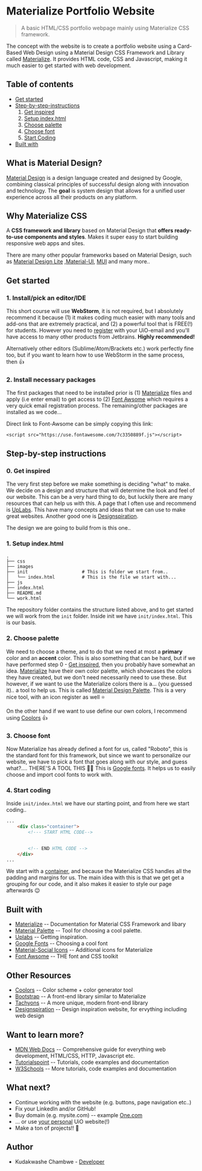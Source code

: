 # Materialize Portfolio Website
> A basic HTML/CSS portfolio webpage mainly using Materialize CSS framework.

The concept with the website is to create a portfolio website using a Card-Based Web Design using a
Material Design CSS Framework and Library called [Materialize](materializecss.com/getting-started.html).
It provides HTML code, CSS and Javascript, making it much easier to get started with web development.


## Table of contents
* [Get started](#get-started)
* [Step-by-step-instructions](#step-by-step-instructions)
    1. [Get inspired](#0-get-inspired)
    2. [Setup index.html](#1-setup-index.html)
    3. [Choose palette](#2-choose-palette)
    4. [Choose font](#3-choose-font)
    5. [Start Coding](#4-start-coding)
* [Built with](#5-built-with)

## What is Material Design?

[Material Design](https://material.io/guidelines/#) is a design language created and designed by Google, combining classical principles of successful design
along with innovation and technology. The **goal** is system design that allows for a unified
user experience across all their products on any platform.

## Why Materialize CSS
A **CSS framework and library** based on Material Design that **offers ready-to-use components and styles**. Makes
it super easy to start building responsive web apps and sites.

There are many other popular frameworks based on Material Design, such as [Material Design Lite](https://getmdl.io)
,[Material-UI](http://www.material-ui.com/#/), [MUI](https://www.muicss.com) and many more..


## Get started

### 1. Install/pick an editor/IDE

This short course will use **WebStorm**, it is not required, but I absolutely recommend it because (1)
it makes coding much easier with many tools and add-ons that are extremely practical, and (2) a powerful
tool that is FREE(!) for students. However you need to [register](https://www.jetbrains.com/student/) with your UiO-email
and you'll have access to many other products from Jetbrains. **Highly recommended!**

Alternatively other editors (Sublime/Atom/Brackets etc.) work perfectly fine too, but if you want to learn how
to use WebStorm in the same process, then :thumbsup:    

### 2. Install necessary packages

The first packages that need to be installed prior is (1) [Materialize](http://materializecss.com/getting-started.html)
files and apply (i.e enter email) to get access to (2) [Font Awsome](http://fontawesome.io) which requires a very quick email
registration process. The remaining/other packages are installed as we code...

Direct link to Font-Awsome can be simply copying this link:

```
<script src="https://use.fontawesome.com/7c3350889f.js"></script>

```

## Step-by-step instructions


### 0. Get inspired

The very first step before we make something is deciding "what" to make. We decide on a design
and structure that will determine the look and feel of our website. This can be a very hard thing to
do, but luckily there are many resources that can help us with this. A page that I often use and
recommend is [UpLabs](https://www.uplabs.com). This have many concepts and ideas that we can use to
make great websites. Another good one is [Designspiration](https://www.designspiration.net).

The design we are going to build from is this one..


### 1. Setup index.html

    .
    ├── css
    ├── images
    ├── init                    # This is folder we start from..
    │   └── index.html          # This is the file we start with...
    ├── js
    ├── index.html
    ├── README.md
    └── work.html

The repository folder contains the structure listed above, and to get started we
will work from the `init` folder. Inside init we have `init/index.html`. This is
our basis.

### 2. Choose palette

We need to choose a theme, and to do that we need at most a **primary** color and an **accent** color.
This is also something that can be hard, but if we have performed step 0 - [Get inspired](#get-inspired), then
you probably have somewhat an idea. [Materialize](http://materializecss.com/color.html) have their own color palette, which showcases the
colors they have created, but we don't need necessarily need to use these. But however, if
we want to use the Materialize colors there is a... (you guessed it).. a tool to help us. This is called
[Material Design Palette](https://www.materialpalette.com). This is a very nice tool, with an icon register as well :star:

On the other hand if we want to use define our own colors, I recommend using [Coolors](https://coolors.co) :thumbsup:

### 3. Choose font

Now Materialize has already defined a font for us, called "Roboto", this is the standard font
for this framework, but since we want to personalize our website, we have to pick a font
that goes along with our style, and guess what?.... THERE'S A TOOL THIS :tada::100: This is [Google fonts](https://fonts.google.com).
It helps us to easily choose and import cool fonts to work with.

### 4. Start coding

Inside `init/index.html` we have our starting point, and from here we start coding..

```html
...
    <div class="container">
        <!--- START HTML CODE-->


        <!-- END HTML CODE -->
    </div>
...

```

We start with a [container](http://materializecss.com/grid.html), and because the Materialize CSS handles all the padding and margins for us.
The main idea with this is that we get get a grouping for our code, and it also makes
it easier to style our page afterwards :wink:

## Built with

* [Materialize](materializecss.com/getting-started.html) -- Documentation for Material CSS Framework and libary
* [Material Palette](https://www.materialpalette.com) -- Tool for choosing a cool palette.
* [Uplabs](https://www.uplabs.com) -- Getting inspiration.
* [Google Fonts](https://fonts.google.com) -- Choosing a cool font
* [Material-Social Icons](https://terrymooreii.github.io/materialize-social/) -- Additional icons for Materialize
* [Font Awsome](http://fontawesome.io) -- THE font and CSS toolkit


## Other Resources
* [Coolors](https://coolors.co) -- Color scheme + color generator tool
* [Bootstrap](http://getbootstrap.com) -- A front-end library similar to Materialize
* [Tachyons](http://tachyons.io) -- A more unique, modern front-end library
* [Designspiration](https://www.designspiration.net) -- Design inspiration website, for ervything including web design


## Want to learn more?
* [MDN Web Docs]() -- Comprehensive guide for everything web development, HTML/CSS, HTTP, Javascript etc.
* [Tutorialspoint](https://www.tutorialspoint.com/html/) -- Tutorials, code examples and documentation
* [W3Schools](https://www.w3schools.com/html/default.asp) -- More tutorials, code examples and documentation

## What next?

* Continue working with the website (e.g. buttons, page navigation etc..)
* Fix your LinkedIn and/or GitHub!
* Buy domain (e.g. mysite.com) -- example [One.com](https://www.one.com/no/domene/kjope-domene)
* ... or use [your personal](http://www.uio.no/tjenester/it/web/personlig-nettside/hjelp/www.html) UiO website(!)
* Make a ton of projects!! :tada:

## Author
* Kudakwashe Chambwe - [Developer](https://github.com/kudachambwe)